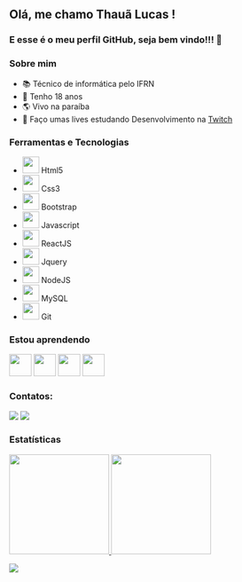 ## Olá, me chamo Thauã Lucas ! 
### E esse é o meu perfil GitHub, seja bem vindo!!! 👋


### Sobre mim

- 📚 Técnico de informática pelo IFRN
- 🍰 Tenho 18 anos
- 🌎 Vivo na paraíba
- 🔴 Faço umas lives estudando Desenvolvimento na [Twitch](https://www.twitch.tv/tataunoel)

### Ferramentas e Tecnologias

- <img src="https://cdn.jsdelivr.net/gh/devicons/devicon/icons/html5/html5-original.svg" width="30" height="30"/> Html5 
- <img src="https://cdn.jsdelivr.net/gh/devicons/devicon/icons/css3/css3-original.svg" width="30" height="30"/> Css3
- <img src="https://cdn.jsdelivr.net/gh/devicons/devicon/icons/bootstrap/bootstrap-original.svg" width="30" height="30"/>  Bootstrap
- <img src="https://cdn.jsdelivr.net/gh/devicons/devicon/icons/javascript/javascript-original.svg" width="30" height="30"/> Javascript
- <img src="https://cdn.jsdelivr.net/gh/devicons/devicon/icons/react/react-original-wordmark.svg" width="30" height="30"/> ReactJS
- <img src="https://cdn.jsdelivr.net/gh/devicons/devicon/icons/jquery/jquery-original.svg" width="30" height="30"/> Jquery 
- <img src="https://cdn.jsdelivr.net/gh/devicons/devicon/icons/nodejs/nodejs-original.svg" width="30" height="30"/> NodeJS
- <img src="https://cdn.jsdelivr.net/gh/devicons/devicon/icons/mysql/mysql-original.svg" width="30" height="30"/> MySQL
- <img src="https://cdn.jsdelivr.net/gh/devicons/devicon/icons/git/git-original.svg" width="30" height="30"/> Git 

### Estou aprendendo
<img src="https://cdn.jsdelivr.net/gh/devicons/devicon/icons/typescript/typescript-plain.svg" width="40" height="40"/> <img src="https://cdn.jsdelivr.net/gh/devicons/devicon/icons/java/java-original-wordmark.svg" width="40" height="40"/> <img src="https://cdn.jsdelivr.net/gh/devicons/devicon/icons/php/php-plain.svg" width="40" height="40"/> <img src="https://cdn.jsdelivr.net/gh/devicons/devicon/icons/laravel/laravel-plain-wordmark.svg" width="40" height="40"/>


### Contatos:

<div>
<a href = "mailto:thauanlucascpl@gmail.com"><img src="https://img.shields.io/badge/Gmail-D14836?style=for-the-badge&logo=gmail&logoColor=white" target="_blank"></a>
<a href="https://www.linkedin.com/in/thaua-lucas/?locale=pt_BR" target="_blank"><img src="https://img.shields.io/badge/-LinkedIn-%230077B5?style=for-the-badge&logo=linkedin&logoColor=white" target="_blank"></a>   
</div>


### Estatísticas

<div>
<a href="https://github.com/tahaluh">
<img height="180em" src="https://github-readme-stats.vercel.app/api/top-langs/?username=tahaluh&layout=compact&langs_count=7&theme=dracula"/>
<img height="180em" src="https://github-readme-stats.vercel.app/api?username=tahaluh&show_icons=true&theme=dracula&include_all_commits=true&count_private=true"/>
</div>          
          

![](https://visitor-badge.glitch.me/badge?page_id=tahaluh&left_color=gray&right_color=blueviolet&left_text=Visitantes)
